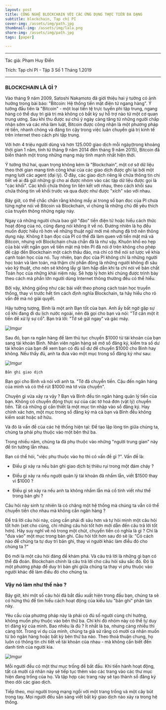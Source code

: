 ```yaml
---
layout: post
title: CÔNG NGHỆ BLOCKCHAIN VỚI CÁC ỨNG DỤNG THỰC TIỄN ĐA DẠNG
subtitle: blockchain, Tạp chí PI
cover-img: /assets/img/path.jpg
thumbnail-img: /assets/img/lala.png
share-img: /assets/img/path.jpg
tags: [paper]

---
```



<style TYPE="text/css">
code.has-jax {font: inherit; font-size: 100%; background: inherit; border: inherit;}
</style>
<script type="text/x-mathjax-config">
MathJax.Hub.Config({
    tex2jax: {
        inlineMath: [['$','$'], ['\\(','\\)']],
        skipTags: ['script', 'noscript', 'style', 'textarea', 'pre'] // removed 'code' entry
    }
});
MathJax.Hub.Queue(function() {
    var all = MathJax.Hub.getAllJax(), i;
    for(i = 0; i < all.length; i += 1) {
        all[i].SourceElement().parentNode.className += ' has-jax';
    }
});
</script>
<script type="text/javascript" src="https://cdnjs.cloudflare.com/ajax/libs/mathjax/2.7.4/MathJax.js?config=TeX-AMS_HTML-full"></script>

----------------

Tác giả: Phạm Huy Điển

Trích: Tạp chí PI - Tập 3 Số 1 Tháng 1.2019

-----------------

### BLOCKCHAIN LÀ GÌ ? 

Vào tháng 9 năm 2009, Satoshi Nakamoto đã giới thiệu hai ý tưởng có ảnh hưởng trong bài báo: "Bitcoin: Hệ thống tiền mặt điện tử ngang hàng". Ý tưởng đầu tiên là "Bitcoin" - một loại tiền tệ trực tuyến phi tập trung, ngang hàng có thể duy trì giá trị mà không có bất kỳ sự hỗ trợ nào từ một cơ quan trung ương. Sau khi thu được sự chú ý ngày càng tăng từ những người chấp nhận sớm và các nhà làm luật, Bitcoin được công nhận là một phương pháp rẻ tiền, nhanh chóng và đáng tin cậy trong việc luân chuyển giá trị kinh tế trên internet theo cách phi tập trung. 

Với hơn 4 triệu người dùng và hơn 125.000 giao dịch mỗi ngày(trong khoảng thời gian 1 năm, tính từ tháng 9 năm 2014 đến tháng 9 năm 2015), Bitcoin đã biến thành một trong những mạng máy tính mạnh nhất hiện thời.

Ý tưởng thứ hai, quan trọng không kém là "Blockchain", một cơ sở dữ liệu theo thời gian mang tính công khai của các giao dịch được ghi lại bởi một mạng lưới các agent (đại lý). Ở đây, các giao dịch riêng lẻ chứa thông tin chi tiết về ai đã gửi những gì cho ai được nhóm vào các tập dữ liệu được gọi là "các khối". Các khối chứa thông tin liên kết với nhau, theo cách khối sau chứa thông tin về khối trước và qua được như được "xích" vào với nhau.

Bây giờ, có thể chắc chắn rằng không mấy ai trong số bạn đọc của PI chưa từng nghe nói về Bitcoin và Blockchain, vì chúng là những chủ đề yêu thích của truyền thông những ngày này. 

Ngay cả những người chưa bao giờ "đào" tiền điện tử hoặc hiểu cách thức hoạt động của nó, cũng đang nói không ít về nó. Đương nhiên là họ đều muốn được hiểu rõ hơn về những thuật ngữ mới mẻ nhưng đã trở nên thông dụng này. Không ít bạn đọc của PI có thể đã làm quen với tiền mật mã và Bitcoin, nhưng với Blockchain chưa chẳn đã là như vậy. Khuôn khổ eo hẹp của bài viết ngắn gọn về tiền mật mã trên PI đã nói ở trên không cho phép đề cập đến Blockchain một cách thấu đáo, mà chỉ có thể nói sơ lược về khía cạnh toán học của nó. Tuy nhiên, bạn đọc của PI không chỉ là những người học toán và làm toán, mà thậm chí phần đông là những người không đi sâu vào kỹ thuật, cho nên sẽ không lấy gì làm hấp dẫn khi ta chỉ nói về bản chất Toán học của những khái niệm này. Sẽ hợp lý hơn khi chúng được trình bày theo cách mà phần lớn người dùng Internet thông thường đều có thể hiểu.

Bởi vậy, không giống như các bài viết theo phong cách toán học truyền thống, thay vì trước hết tìm cách định nghĩa Blockchain, ta hãy hiểu cho rõ vấn đề mà nó giải quyết.

Hãy tưởng tượng, Bình là một anh Bạn tốt của bạn. Anh ấy bất ngờ gặp sự cố khi đang đi du lịch nước ngoài, nên đã gọi cho bạn và nói: "Tớ cần một ít tiền để xử lý sự cố". Bạn trả lời: "Tớ sẽ gửi ngay" và gác máy.

![Imgur](https://i.imgur.com/2ZgHzQa.png)

Sau đó, bạn ra ngân hàng để làm thủ tục chuyển $1000 từ tài khoản của bạn sang tài khoản Bình. Nhân viên ngân hàng sẽ mở sổ đăng ký, kiểm tra số dư tài khoản của bạn để xem bạn có đủ số dư để chuyển $1000 cho Bình hay không. Nếu thấy đủ, anh ta đưa vào một mục trong sổ đăng ký như sau:

![Imgur](https://i.imgur.com/H0SrM4Q.png)

~~~
Bản ghi giao dịch
~~~

Bạn gọi cho Bình và nói với anh ta. "Tớ đã chuyển tiền. Cậu đến ngân hàng của mình và có thể rút $1000 mà tớ vừa chuyển".

Chuyện gì vừa xảy ra vậy ? Bạn và Bình đều tin ngân hàng quản lý tiền của bạn. Không có chuyển động thực sự của các tờ hoá đơn (vật lý) chuyển tiền. Tất cả những gì cần thiết là một mục tin nhập vào sổ đăng ký. Hay chính xác hơn, một mục trong sổ đăng ký mà cả bạn và Bình đều không kiểm soát hoặc sở hữu.

Và đó là vấn đề của các hệ thống hiện tại: Để tạo lập lòng tin giữa chúng ta, chúng ta phải phụ thuộc vào một bên thứ ba.

Trong nhiều năm, chúng ta đã phụ thuộc vào những "người trung gian" này để tin tưởng lẫn nhau.

Bạn có thể hỏi, "việc phụ thuộc vào họ thì có vấn đề gì ?". Vấn đề là:

+ Điều gì xảy ra nếu bản ghi giao dịch bị thiêu rụi trong một đám cháy ?

+ Điều gì xảy ra nếu người quản lý tài khoản đã nhầm lẫn, viết $1500 thay vì $1000 ?

+ Điều gì sẽ xảy ra nếu anh ta không nhầm lẫn mà cố tính viết như thế trong bản ghi ?

Câu hỏi này sinh tự nhiên là có chăng một hệ thống mà chúng ta vẫn có thể chuyển tiền cho nhau mà không cần ngân hàng ?

Để trả lời câu hỏi này, cũng cần phải đi sâu hơn và tự hỏi mình một câu hỏi tốt hơn (xét cho cùng, chỉ những câu hỏi tốt hơn mới dẫn đến câu trả lời tốt hơn). Hãy suy nghĩ về nó trong một chút, chuyển tiền có nghĩa là gì ? Chỉ là "đưa vào" một mục trong bản ghi. Câu hỏi tốt hơn sau đó sẽ là: "Có cách nào để chúng ta tự duy trì bản ghi, thay vì người khác làm điều đó cho chúng ta ?"

Đó mới là một câu hỏi đáng để khám phá. Và câu trả lời là những gì bạn có thể đã đoán. Blockchain chính là câu trả lời cho câu hỏi sâu sắc đó. Đó là một phương pháp để duy trì bản ghi giữa chúng ta thay vì phụ thuộc vào người khác để làm điều đó cho chúng ta.

### Vậy nó làm như thế nào ?

Bây giờ, khi một số câu hỏi đã bắt đầu xuất hiện trong đầu bạn, chúng ta sẽ có hứng thú để tìm hiểu cách hoạt động của kiểu lưu "bản ghi" phân tán này.

Yêu cầu của phương pháp này là phải có đủ số người cùng chí hướng, không muốn phụ thuộc vào bên thứ ba. Chỉ khi đó nhóm này có thể tự duy trì đăng ký của mình. Bao nhiêu là đủ ? Ít nhất là ba, nhưng càng nhiều thì càng tốt. Trong ví dụ của mình, chúng ta giả sử rằng có mười cá nhân muốn từ bỏ ngân hàng hoặc bất kỳ bên thứ ba nào. Theo thoả thuận chung, họ luôn có thông tin chi tiết về tài khoản của nhau - mà không cần biết đến danh tính của người kia.

![Imgur](https://i.imgur.com/ii3FgV2.png)

Mỗi người đều có một thư mục trống để bắt đầu. Khi tiến hành hoạt động, tất cả mười cá nhân này sẽ tiếp tục thêm vào các trang vào các thư mục hiện đang trống của họ. Và tập hợp các trang này sẽ tạo thành sổ đăng ký theo dõi các giao dịch.

Tiếp theo, mọi người trong mạng ngồi với một trang trống và một cây bút trong tay. Mọi người đều sẵn sàng viết bất kỳ giao dịch nào xảy ra trong hệ thống.









